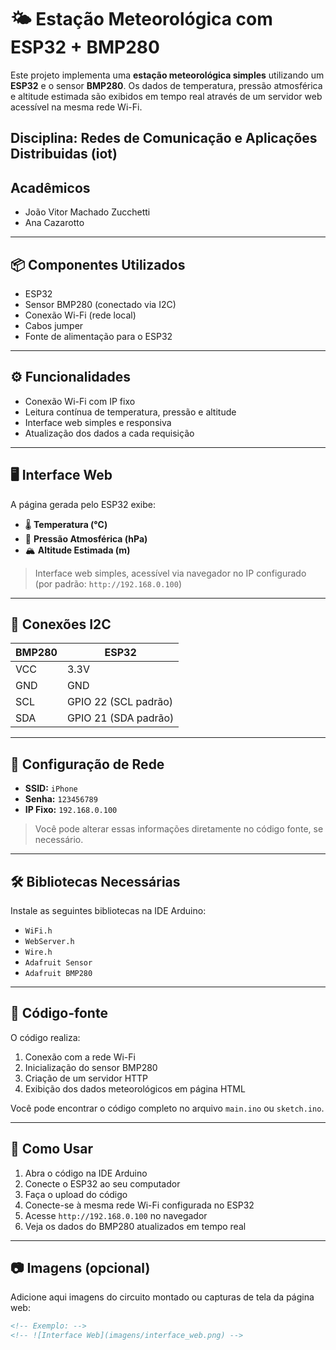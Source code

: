 # 🌤️ Estação Meteorológica com ESP32 + BMP280

Este projeto implementa uma **estação meteorológica simples** utilizando um **ESP32** e o sensor **BMP280**. Os dados de temperatura, pressão atmosférica e altitude estimada são exibidos em tempo real através de um servidor web acessível na mesma rede Wi-Fi.

## Disciplina: Redes de Comunicação e Aplicações Distribuidas (iot)
## Acadêmicos
  - João Vitor Machado Zucchetti
  - Ana Cazarotto
---

## 📦 Componentes Utilizados

- ESP32
- Sensor BMP280 (conectado via I2C)
- Conexão Wi-Fi (rede local)
- Cabos jumper
- Fonte de alimentação para o ESP32

---

## ⚙️ Funcionalidades

- Conexão Wi-Fi com IP fixo
- Leitura contínua de temperatura, pressão e altitude
- Interface web simples e responsiva
- Atualização dos dados a cada requisição

---

## 🖥️ Interface Web

A página gerada pelo ESP32 exibe:

- 🌡️ **Temperatura (°C)**
- 🧭 **Pressão Atmosférica (hPa)**
- 🏔️ **Altitude Estimada (m)**

> Interface web simples, acessível via navegador no IP configurado (por padrão: `http://192.168.0.100`)

---

## 🔌 Conexões I2C

| BMP280 | ESP32                |
|--------|----------------------|
| VCC    | 3.3V                 |
| GND    | GND                  |
| SCL    | GPIO 22 (SCL padrão) |
| SDA    | GPIO 21 (SDA padrão) |

---

## 📡 Configuração de Rede

- **SSID:** `iPhone`  
- **Senha:** `123456789`  
- **IP Fixo:** `192.168.0.100`

> Você pode alterar essas informações diretamente no código fonte, se necessário.

---

## 🛠️ Bibliotecas Necessárias

Instale as seguintes bibliotecas na IDE Arduino:

- `WiFi.h`
- `WebServer.h`
- `Wire.h`
- `Adafruit Sensor`
- `Adafruit BMP280`

---

## 🧠 Código-fonte

O código realiza:

1. Conexão com a rede Wi-Fi
2. Inicialização do sensor BMP280
3. Criação de um servidor HTTP
4. Exibição dos dados meteorológicos em página HTML

Você pode encontrar o código completo no arquivo `main.ino` ou `sketch.ino`.

---

## 🚀 Como Usar

1. Abra o código na IDE Arduino
2. Conecte o ESP32 ao seu computador
3. Faça o upload do código
4. Conecte-se à mesma rede Wi-Fi configurada no ESP32
5. Acesse `http://192.168.0.100` no navegador
6. Veja os dados do BMP280 atualizados em tempo real

---

## 📷 Imagens (opcional)

Adicione aqui imagens do circuito montado ou capturas de tela da página web:

```html
<!-- Exemplo: -->
<!-- ![Interface Web](imagens/interface_web.png) -->
